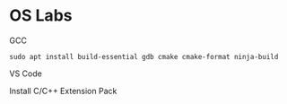 # OS Labs

GCC

```
sudo apt install build-essential gdb cmake cmake-format ninja-build
```

VS Code

Install C/C++ Extension Pack